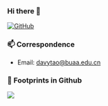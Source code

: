 ### Hi there 👋

<!--
**MOMOYATW/MOMOYATW** is a ✨ _special_ ✨ repository because its `README.md` (this file) appears on your GitHub profile.

Here are some ideas to get you started:

- 🔭 I’m currently working on ...
- 🌱 I’m currently learning ...
- 👯 I’m looking to collaborate on ...
- 🤔 I’m looking for help with ...
- 💬 Ask me about ...
- 📫 How to reach me: ...
- 😄 Pronouns: ...
- ⚡ Fun fact: ...
-->

[![GitHub](https://img.shields.io/badge/dynamic/json?logo=github&label=GitHub&labelColor=495867&color=495867&query=%24.data.totalSubs&url=https%3A%2F%2Fapi.spencerwoo.com%2Fsubstats%2F%3Fsource%3Dgithub%26queryKey%3Dhayschan&style=flat-square)](https://github.com/momoyatw)

### 📫 Correspondence
- Email: [davytao@buaa.edu.cn](mailto:davytao@buaa.edu.cn)

### 👣 Footprints in Github
<img align="center" src="https://github-readme-stats.vercel.app/api?username=momoyatw&show_icons=true&icon_color=CE1D2D&text_color=718096&bg_color=ffffff&hide_title=true" />

